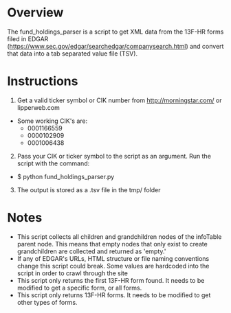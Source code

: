 # Overview
The fund_holdings_parser is a script to get XML data from the 13F-HR forms
filed in EDGAR (https://www.sec.gov/edgar/searchedgar/companysearch.html)
and convert that data into a tab separated value file (TSV).

# Instructions
1. Get a valid ticker symbol or CIK number from http://morningstar.com/ or
lipperweb.com
  * Some working CIK's are:
    * 0001166559
    * 0000102909
    * 0001006438
2. Pass your CIK or ticker symbol to the script as an argument. Run the script
with the command:
  * $ python fund_holdings_parser.py <CIK>
3. The output is stored as a .tsv file in the tmp/ folder

# Notes
* This script collects all children and grandchildren nodes of the infoTable
parent node. This means that empty nodes that only exist to create grandchildren
are collected and returned as 'empty.'
* If any of EDGAR's URLs, HTML structure or file naming conventions change this
script could break. Some values are hardcoded into the script in order to crawl
through the site
* This script only returns the first 13F-HR form found. It needs to be
modified to get a specific form, or all forms.
* This script only returns 13F-HR forms. It needs to be modified to get other
types of forms.
